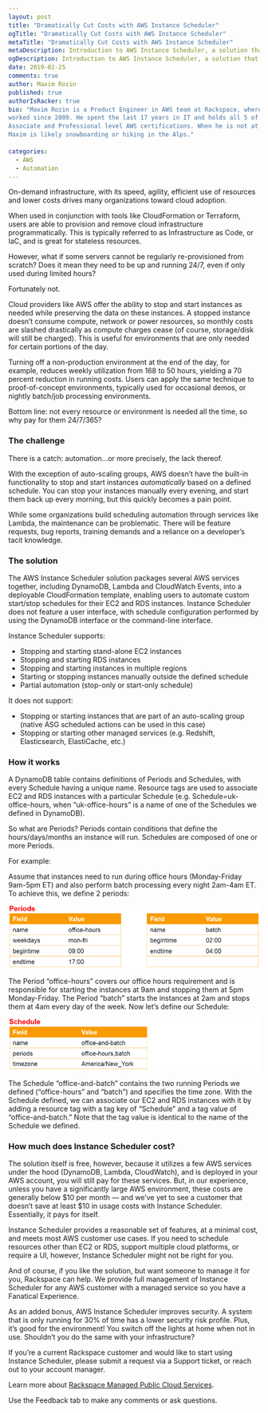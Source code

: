 ```yaml
---
layout: post
title: "Dramatically Cut Costs with AWS Instance Scheduler"
ogTitle: "Dramatically Cut Costs with AWS Instance Scheduler"
metaTitle: "Dramatically Cut Costs with AWS Instance Scheduler"
metaDescription: Introduction to AWS Instance Scheduler, a solution that enables customers to configure custom start and stop schedules for their EC2 and RDS instances.
ogDescription: Introduction to AWS Instance Scheduler, a solution that enables customers to configure custom start and stop schedules for their EC2 and RDS instances.
date: 2019-02-25
comments: true
author: Maxim Rozin
published: true
authorIsRacker: true
bio: "Maxim Rozin is a Product Engineer in AWS team at Rackspace, where he has
worked since 2009. He spent the last 17 years in IT and holds all 5 of the
Associate and Professional level AWS certifications. When he is not at work,
Maxim is likely snowboarding or hiking in the Alps."

categories:
  - AWS
  - Automation
---
```


On-demand infrastructure, with its speed, agility, efficient use of resources
and lower costs drives many organizations toward cloud adoption.

When used in conjunction with tools like CloudFormation or Terraform, users are
able to provision and remove cloud infrastructure programmatically. This is
typically referred to as Infrastructure as Code, or IaC, and is great for
stateless resources.

However, what if some servers cannot be regularly re-provisioned from scratch?
Does it mean they need to be up and running 24/7, even if only used during
limited hours?

Fortunately not.

<!--more-->

Cloud providers like AWS offer the ability to stop and start instances as needed
while preserving the data on these instances. A stopped instance doesn’t consume
compute, network or power resources, so monthly costs are slashed drastically as
compute charges cease (of course, storage/disk will still be charged). This is
useful for environments that are only needed for certain portions of the day.

Turning off a non-production environment at the end of the day, for example,
reduces weekly utilization from 168 to 50 hours, yielding a 70 percent reduction
in running costs. Users can apply the same technique to proof-of-concept
environments, typically used for occasional demos, or nightly batch/job processing
environments.

Bottom line: not every resource or environment is needed all the time, so why
pay for them 24/7/365?

### The challenge

There is a catch: automation…or more precisely, the lack thereof.

With the exception of auto-scaling groups, AWS doesn’t have the built-in
functionality to stop and start instances *automatically* based on a defined
schedule. You can stop your instances manually every evening, and start them back
up every morning, but this quickly becomes a pain point.

While some organizations build scheduling automation through services like
Lambda, the maintenance can be problematic. There will be feature requests, bug
reports, training demands and a reliance on a developer’s tacit knowledge.

### The solution

The AWS Instance Scheduler solution packages several AWS services together,
including DynamoDB, Lambda and CloudWatch Events, into a deployable CloudFormation
template, enabling users to automate custom start/stop schedules for their EC2
and RDS instances. Instance Scheduler does not feature a user interface, with
schedule configuration performed by using the DynamoDB interface or the
command-line interface.

Instance Scheduler supports:

* Stopping and starting stand-alone EC2 instances
* Stopping and starting RDS instances
* Stopping and starting instances in multiple regions
* Starting or stopping instances manually outside the defined schedule
* Partial automation (stop-only or start-only schedule)

It does not support:

* Stopping or starting instances that are part of an auto-scaling group (native
ASG scheduled actions can be used in this case)
* Stopping or starting other managed services (e.g. Redshift, Elasticsearch,
ElastiCache, etc.)

### How it works

A DynamoDB table contains definitions of Periods and Schedules, with every
Schedule having a unique name. Resource tags are used to associate EC2 and RDS
instances with a particular Schedule (e.g. Schedule=uk-office-hours, when
“uk-office-hours” is a name of one of the Schedules we defined in DynamoDB).

So what are Periods? Periods contain conditions that define the hours/days/months
an instance will run. Schedules are composed of one or more Periods.

For example:

Assume that instances need to run during office hours (Monday-Friday 9am-5pm ET)
and also perform batch processing every night 2am-4am ET. To achieve this, we
define 2 periods:

![Periods](aws-instance-scheduler-periods.png)

The Period “office-hours” covers our office hours requirement and is responsible
for starting the instances at 9am and stopping them at 5pm Monday-Friday. The
Period “batch” starts the instances at 2am and stops them at 4am every day of
the week. Now let’s define our Schedule:

![Periods](aws-instance-scheduler-schedule.png)

The Schedule “office-and-batch” contains the two running Periods we defined
(“office-hours” and “batch”) and specifies the time zone. With the Schedule
defined, we can associate our EC2 and RDS instances with it by adding a resource
tag with a tag key of “Schedule” and a tag value of “office-and-batch.” Note that
the tag value is identical to the name of the Schedule we defined.

### How much does Instance Scheduler cost?
The solution itself is free, however, because it utilizes a few AWS services
under the hood (DynamoDB, Lambda, CloudWatch), and is deployed in your AWS account,
you will still pay for these services. But, in our experience, unless you have
a significantly large AWS environment, these costs are generally below $10 per
month — and we’ve yet to see a customer that doesn’t save at least $10 in usage
costs with Instance Scheduler. Essentially, it pays for itself.

Instance Scheduler provides a reasonable set of features, at a minimal cost, and
meets most AWS customer use cases. If you need to schedule resources other than
EC2 or RDS, support multiple cloud platforms, or require a UI, however, Instance
Scheduler might not be right for you.

And of course, if you like the solution, but want someone to manage it for you,
Rackspace can help. We provide full management of Instance Scheduler for any AWS
customer with a managed service so you have a Fanatical Experience.

As an added bonus, AWS Instance Scheduler improves security. A system that is
only running for 30% of time has a lower security risk profile. Plus, it’s good
for the environment! You switch off the lights at home when not in use. Shouldn’t
you do the same with your infrastructure?

If you’re a current Rackspace customer and would like to start using Instance
Scheduler, please submit a request via a Support ticket, or reach out to your
account manager.

Learn more about [Rackspace Managed Public Cloud Services](https://www.rackspace.com/cloud/public).

Use the Feedback tab to make any comments or ask questions.
